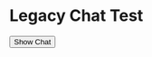 <html>
    <head>
    </head>
    <body>
        <h1>
        Legacy Chat Test
        </h1>
        <button onclick="showChat()">Show Chat</button>   

<style type='text/css'>
 .embeddedServiceHelpButton .helpButton .uiButton {
  background-color: #1874AE;
  font-family: "Salesforce Sans", sans-serif;
 }
 .embeddedServiceHelpButton .helpButton .uiButton:focus {
  outline: 1px solid #1874AE;
 }
 @font-face {
  font-family: 'Salesforce Sans';
  src: url('https://c1.sfdcstatic.com/etc/clientlibs/sfdc-aem-master/clientlibs_base/fonts/SalesforceSans-Regular.woff') format('woff'),
  url('https://c1.sfdcstatic.com/etc/clientlibs/sfdc-aem-master/clientlibs_base/fonts/SalesforceSans-Regular.ttf') format('truetype');
 }
</style>

<script type='text/javascript' src='https://service.force.com/embeddedservice/5.0/esw.min.js'></script>
<script type='text/javascript'>
 var initESW = function(gslbBaseURL) {
  embedded_svc.settings.displayHelpButton = false; // Hide Chat Button
embedded_svc.settings.language = 'en-US';
   embedded_svc.settings.prepopulatedPrechatFields = {
	    FirstName: 'John',
	    LastName: 'Doe',
	    Email: 'john.doe@salesforce.com'
    };
embedded_svc.settings.extraPrechatFormDetails = [ {
	"label" : "First Name",
	"value" : 'Akshat',
	"transcriptFields" : [ "First_Name__c" ]
}, 
						 {
	"label" : "Last Name",
	"value" : 'Jain',
	"transcriptFields" : [ "Last_Name__c" ]
},
						{
	"label" : "Email",
	"value" : 'akshat.jain.sandbox@visiblealpha.com',
	"transcriptFields" : [ "Email__c" ]
}];
  embedded_svc.settings.language = ''; //For example, enter 'en' or 'en-US'

  //embedded_svc.settings.defaultMinimizedText = '...'; //(Defaults to Chat with an Expert)
  //embedded_svc.settings.disabledMinimizedText = '...'; //(Defaults to Agent Offline)

  //embedded_svc.settings.loadingText = ''; //(Defaults to Loading)
  //embedded_svc.settings.storageDomain = 'yourdomain.com'; //(Sets the domain for your deployment so that visitors can navigate subdomains during a chat session)

  // Settings for Chat
  //embedded_svc.settings.directToButtonRouting = function(prechatFormData) {
   // Dynamically changes the button ID based on what the visitor enters in the pre-chat form.
   // Returns a valid button ID.
  //};
  //embedded_svc.settings.fallbackRouting = []; //An array of button IDs, user IDs, or userId_buttonId
  //embedded_svc.settings.offlineSupportMinimizedText = '...'; //(Defaults to Contact Us)

  embedded_svc.settings.enabledFeatures = ['LiveAgent'];
  embedded_svc.settings.entryFeature = 'LiveAgent';

 embedded_svc.init(
			'https://spglobal--devserv1.sandbox.my.salesforce.com',
			'https://spglobal--devserv1.sandbox.my.site.com/VAHelpCenter',
			gslbBaseURL,
			'00Ddl000002fNyn',
			'Visible_Alpha_Support_Insights',
			{
				baseLiveAgentContentURL: 'https://c.la12s-core1.sfdc-8tgtt5.salesforceliveagent.com/content',
				deploymentId: '5726f000000blQA',
				buttonId: '5736f000000blOx',
				baseLiveAgentURL: 'https://d.la12s-core1.sfdc-8tgtt5.salesforceliveagent.com/chat',
				eswLiveAgentDevName: 'EmbeddedServiceLiveAgent_Parent04Idl0000001YNpEAM_196d3b45ae6',
				isOfflineSupportEnabled: false
			}
		);
 };

 if (!window.embedded_svc) {
  var s = document.createElement('script');
  s.setAttribute('src', 'https://spglobal--miomega.sandbox.my.salesforce.com/embeddedservice/5.0/esw.min.js');
  s.onload = function() {
   initESW(null);
  };
  document.body.appendChild(s);
 } else {
  initESW('https://service.force.com');
 }
</script>
<script>
	/** Script to show chat dialog on button click **/
	function showChat() {
		console.log('show chat');
		embedded_svc.bootstrapEmbeddedService()
	}
</script>
	
</body>
</html>
